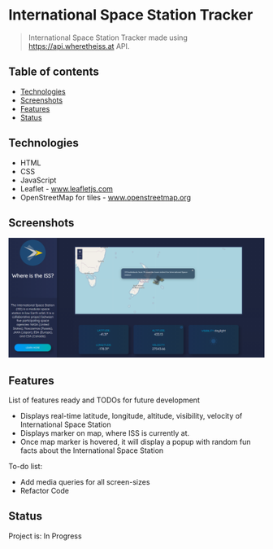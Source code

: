 # International Space Station Tracker
> International Space Station Tracker made using https://api.wheretheiss.at API.

## Table of contents
* [Technologies](#technologies)
* [Screenshots](#screenshots)
* [Features](#features)
* [Status](#status)

## Technologies
* HTML
* CSS
* JavaScript
* Leaflet - www.leafletjs.com
* OpenStreetMap for tiles - www.openstreetmap.org

## Screenshots
![Example screenshot](./Icons/iss-screenshot-for-readme.PNG)

## Features
List of features ready and TODOs for future development
* Displays real-time latitude, longitude, altitude, visibility, velocity of International Space Station
* Displays marker on map, where ISS is currently at.
* Once map marker is hovered, it will display a popup with random fun facts about the International Space Station

To-do list:
* Add media queries for all screen-sizes
* Refactor Code

## Status
Project is: In Progress
